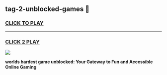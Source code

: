 
## tag-2-unblocked-games 👋
<h3>
<a href="https://premium.freeplayer.one?title=tag-2-unblocked-games&ref=14F">CLICK TO PLAY</a></h3>
<hr>

<h3>
<a href="https://premium.freeplayer.one?title=tag-2-unblocked-games&ref=14F">CLICK 2 PLAY</a>
  
</h3>

<a href="https://premium.freeplayer.one?title=tag-2-unblocked-games&ref=12F/"><img src="https://clearcache.store/games.png"></a>


**worlds hardest game unblocked: Your Gateway to Fun and Accessible Online Gaming**
